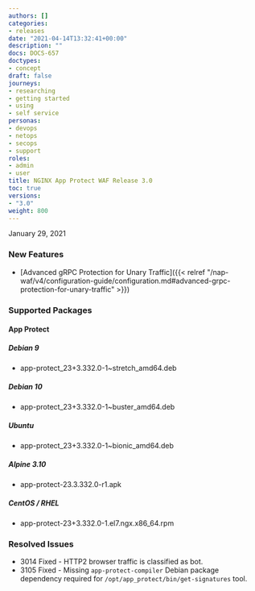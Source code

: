 ```yaml
---
authors: []
categories:
- releases
date: "2021-04-14T13:32:41+00:00"
description: ""
docs: DOCS-657
doctypes:
- concept
draft: false
journeys:
- researching
- getting started
- using
- self service
personas:
- devops
- netops
- secops
- support
roles:
- admin
- user
title: NGINX App Protect WAF Release 3.0
toc: true
versions:
- "3.0"
weight: 800
---
```


January 29, 2021

### New Features

- [Advanced gRPC Protection for Unary Traffic]({{< relref "/nap-waf/v4/configuration-guide/configuration.md#advanced-grpc-protection-for-unary-traffic" >}})

### Supported Packages

#### App Protect

##### Debian 9

- app-protect_23+3.332.0-1~stretch_amd64.deb

##### Debian 10

- app-protect_23+3.332.0-1~buster_amd64.deb

##### Ubuntu

- app-protect_23+3.332.0-1~bionic_amd64.deb

##### Alpine 3.10

- app-protect-23.3.332.0-r1.apk

##### CentOS / RHEL

- app-protect-23+3.332.0-1.el7.ngx.x86_64.rpm

### Resolved Issues

- 3014 Fixed - HTTP2 browser traffic is classified as bot.
- 3105 Fixed - Missing `app-protect-compiler` Debian package dependency required for `/opt/app_protect/bin/get-signatures` tool.
